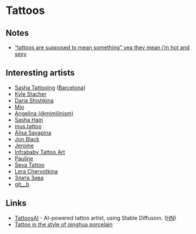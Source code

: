 # Tattoos

## Notes

- [“tattoos are supposed to mean something” yea they mean i’m hot and sexy](https://twitter.com/justcaem/status/1371275010669678592)

## Interesting artists

- [Sasha Tattooing](https://www.bysashatattooing.com/) ([Barcelona](https://sashatattooingbarcelona.com/))
- [Kyle Stacher](https://www.instagram.com/thiefhands)
- [Daria Shishkina](https://www.instagram.com/shishkina_art/)
- [Mio](https://www.instagram.com/cochlea1313/)
- [Angelina (@mimilinism)](https://www.instagram.com/mimilinism/)
- [Sasha Hain](https://www.instagram.com/ianhain/)
- [mus.tattoo](https://www.instagram.com/mus.tattoo/)
- [Alisa Sayapina](https://www.instagram.com/sayapski/)
- [Jon Black](https://www.instagram.com/jon._.black/)
- [Jerome](https://www.instagram.com/sztuka_wojny/)
- [Infrababy Tattoo Art](https://www.instagram.com/infrababy/)
- [Pauline](https://www.instagram.com/dobrideeen/)
- [Seva Tattoo](https://www.instagram.com/sevatattoo_brand/)
- [Lera Chervotkina](https://www.instagram.com/lupokes/)
- [Злата Зива](https://www.instagram.com/zlata_ziva/)
- [git\_\_b](https://www.instagram.com/git__b/)

## Links

- [TattoosAI](https://www.tattoosai.com/) - AI-powered tattoo artist, using Stable Diffusion. ([HN](https://news.ycombinator.com/item?id=32761238))
- [Tattoo in the style of qinghua porcelain](https://twitter.com/__femb0t/status/1612826442512867330)
